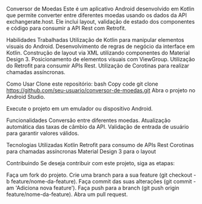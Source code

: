 Conversor de Moedas
Este é um aplicativo Android desenvolvido em Kotlin que permite converter entre diferentes moedas usando os dados da API exchangerate.host. Ele inclui layout, validação de estado dos componentes e código para consumir a API Rest com Retrofit.

Habilidades Trabalhadas
Utilização de Kotlin para manipular elementos visuais do Android.
Desenvolvimento de regras de negócio da interface em Kotlin.
Construção de layout via XML utilizando componentes do Material Design 3.
Posicionamento de elementos visuais com ViewGroup.
Utilização do Retrofit para consumir APIs Rest.
Utilização de Corotinas para realizar chamadas assíncronas.

Como Usar
Clone este repositório:
bash
Copy code
git clone https://github.com/seu-usuario/conversor-de-moedas.git
Abra o projeto no Android Studio.

Execute o projeto em um emulador ou dispositivo Android.

Funcionalidades
Conversão entre diferentes moedas.
Atualização automática das taxas de câmbio da API.
Validação de entrada de usuário para garantir valores válidos.

Tecnologias Utilizadas
Kotlin
Retrofit para consumo de APIs Rest
Corotinas para chamadas assíncronas
Material Design 3 para o layout

Contribuindo
Se deseja contribuir com este projeto, siga as etapas:

Faça um fork do projeto.
Crie uma branch para a sua feature (git checkout -b feature/nome-da-feature).
Faça commit das suas alterações (git commit -am 'Adiciona nova feature').
Faça push para a branch (git push origin feature/nome-da-feature).
Abra um pull request.
